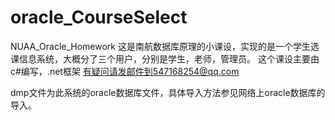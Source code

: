 # oracle_CourseSelect
NUAA_Oracle_Homework
这是南航数据库原理的小课设，实现的是一个学生选课信息系统，大概分了三个用户，分别是学生，老师，管理员。
这个课设主要由c#编写，.net框架
有疑问请发邮件到547168254@qq.com


dmp文件为此系统的oracle数据库文件，具体导入方法参见网络上oracle数据库的导入。
